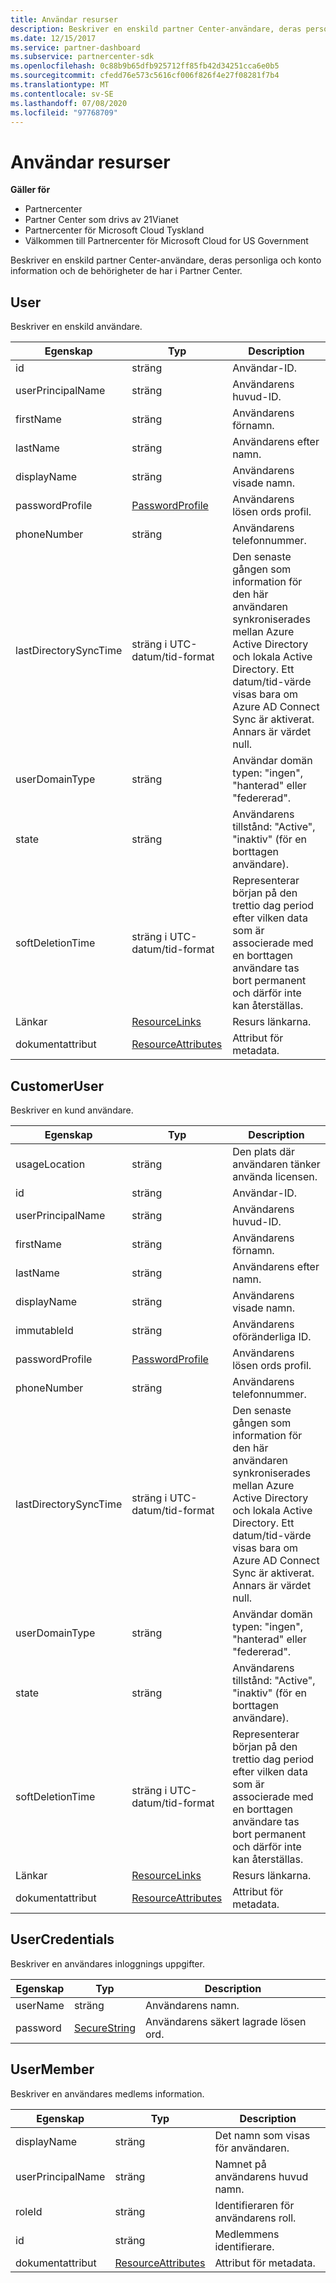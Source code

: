 ```yaml
---
title: Användar resurser
description: Beskriver en enskild partner Center-användare, deras personliga och konto information och de behörigheter de har i Partner Center.
ms.date: 12/15/2017
ms.service: partner-dashboard
ms.subservice: partnercenter-sdk
ms.openlocfilehash: 0c88b9b65dfb925712ff85fb42d34251cca6e0b5
ms.sourcegitcommit: cfedd76e573c5616cf006f826f4e27f08281f7b4
ms.translationtype: MT
ms.contentlocale: sv-SE
ms.lasthandoff: 07/08/2020
ms.locfileid: "97768709"
---
```

# <a name="user-resources"></a>Användar resurser

**Gäller för**

- Partnercenter
- Partner Center som drivs av 21Vianet
- Partnercenter för Microsoft Cloud Tyskland
- Välkommen till Partnercenter för Microsoft Cloud for US Government

Beskriver en enskild partner Center-användare, deras personliga och konto information och de behörigheter de har i Partner Center.

## <a name="user"></a>User

Beskriver en enskild användare.

| Egenskap              | Typ                                                           | Description                                                                                                                                                                                                                |
|-----------------------|----------------------------------------------------------------|----------------------------------------------------------------------------------------------------------------------------------------------------------------------------------------------------------------------------|
| id                    | sträng                                                         | Användar-ID.                                                                                                                                                                                                       |
| userPrincipalName     | sträng                                                         | Användarens huvud-ID.                                                                                                                                                                                             |
| firstName             | sträng                                                         | Användarens förnamn.                                                                                                                                                                                                |
| lastName              | sträng                                                         | Användarens efter namn.                                                                                                                                                                                                 |
| displayName           | sträng                                                         | Användarens visade namn.                                                                                                                                                                                            |
| passwordProfile       | [PasswordProfile](utility-resources.md#passwordprofile)       | Användarens lösen ords profil.                                                                                                                                                                                               |
| phoneNumber           | sträng                                                         | Användarens telefonnummer.                                                                                                                                                                                                   |
| lastDirectorySyncTime | sträng i UTC-datum/tid-format                                 | Den senaste gången som information för den här användaren synkroniserades mellan Azure Active Directory och lokala Active Directory. Ett datum/tid-värde visas bara om Azure AD Connect Sync är aktiverat. Annars är värdet null. |
| userDomainType        | sträng                                                         | Användar domän typen: "ingen", "hanterad" eller "federerad".                                                                                                                                                                   |
| state                 | sträng                                                         | Användarens tillstånd: "Active", "inaktiv" (för en borttagen användare).                                                                                                                                                          |
| softDeletionTime      | sträng i UTC-datum/tid-format                                 | Representerar början på den trettio dag period efter vilken data som är associerade med en borttagen användare tas bort permanent och därför inte kan återställas.                                                                          |
| Länkar                 | [ResourceLinks](utility-resources.md#resourcelinks)           | Resurs länkarna.                                                                                                                                                                                                        |
| dokumentattribut            | [ResourceAttributes](utility-resources.md#resourceattributes) | Attribut för metadata.                                                                                                                                                                                                   |

## <a name="customeruser"></a>CustomerUser

Beskriver en kund användare.

| Egenskap              | Typ                                                           | Description                                                                                                                                                                                                                |
|-----------------------|----------------------------------------------------------------|----------------------------------------------------------------------------------------------------------------------------------------------------------------------------------------------------------------------------|
| usageLocation         | sträng                                                         | Den plats där användaren tänker använda licensen.                                                                                                                                                                    |
| id                    | sträng                                                         | Användar-ID.                                                                                                                                                                                                       |
| userPrincipalName     | sträng                                                         | Användarens huvud-ID.                                                                                                                                                                                             |
| firstName             | sträng                                                         | Användarens förnamn.                                                                                                                                                                                                |
| lastName              | sträng                                                         | Användarens efter namn.                                                                                                                                                                                                 |
| displayName           | sträng                                                         | Användarens visade namn.                                                                                                                                                                                            |
| immutableId           | sträng                                                         | Användarens oföränderliga ID.                                                                                                                                                                                              |
| passwordProfile       | [PasswordProfile](utility-resources.md#passwordprofile)       | Användarens lösen ords profil.                                                                                                                                                                                               |
| phoneNumber           | sträng                                                         | Användarens telefonnummer.                                                                                                                                                                                                   |
| lastDirectorySyncTime | sträng i UTC-datum/tid-format                                 | Den senaste gången som information för den här användaren synkroniserades mellan Azure Active Directory och lokala Active Directory. Ett datum/tid-värde visas bara om Azure AD Connect Sync är aktiverat. Annars är värdet null. |
| userDomainType        | sträng                                                         | Användar domän typen: "ingen", "hanterad" eller "federerad".                                                                                                                                                                   |
| state                 | sträng                                                         | Användarens tillstånd: "Active", "inaktiv" (för en borttagen användare).                                                                                                                                                          |
| softDeletionTime      | sträng i UTC-datum/tid-format                                 | Representerar början på den trettio dag period efter vilken data som är associerade med en borttagen användare tas bort permanent och därför inte kan återställas.                                                                          |
| Länkar                 | [ResourceLinks](utility-resources.md#resourcelinks)           | Resurs länkarna.                                                                                                                                                                                                        |
| dokumentattribut            | [ResourceAttributes](utility-resources.md#resourceattributes) | Attribut för metadata.                                                                                                                                                                                                   |

## <a name="usercredentials"></a>UserCredentials

Beskriver en användares inloggnings uppgifter.

| Egenskap | Typ                                               | Description                          |
|----------|----------------------------------------------------|--------------------------------------|
| userName | sträng                                             | Användarens namn.                |
| password | [SecureString](utility-resources.md#securestring) | Användarens säkert lagrade lösen ord. |

## <a name="usermember"></a>UserMember

Beskriver en användares medlems information.

| Egenskap          | Typ                                                           | Description                        |
|-------------------|----------------------------------------------------------------|------------------------------------|
| displayName       | sträng                                                         | Det namn som visas för användaren.   |
| userPrincipalName | sträng                                                         | Namnet på användarens huvud namn.    |
| roleId            | sträng                                                         | Identifieraren för användarens roll. |
| id                | sträng                                                         | Medlemmens identifierare.      |
| dokumentattribut        | [ResourceAttributes](utility-resources.md#resourceattributes) | Attribut för metadata.           |

